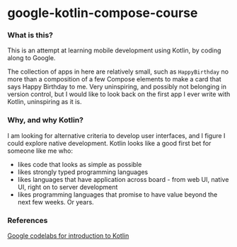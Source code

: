 # google-kotlin-compose-course

### What is this?

This is an attempt at learning mobile development using Kotlin, by coding along to Google.

The collection of apps in here are relatively small, such as `HappyBirthday` no more than a composition of a few Compose elements to make a card that says Happy
Birthday to me.
Very uninspiring, and possibly not belonging in version control, but I would like to look back on
the first app I ever write with Kotlin, uninspiring as it is.

### Why, and why Kotlin?

I am looking for alternative criteria to develop user interfaces, and I figure I could explore
native development. Kotlin looks like a good first bet for someone like me who:

- likes code that looks as simple as possible
- likes strongly typed programming languages
- likes languages that have application across board - from web UI, native UI, right on to server
  development
- likes programming languages that promise to have value beyond the next few weeks. Or years.

### References

[Google codelabs for introduction to Kotlin](https://developer.android.com/courses/pathways/android-basics-compose-unit-1-pathway-3?hl=en#codelab-https://developer.android.com/codelabs/basic-android-kotlin-compose-add-images)